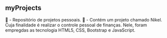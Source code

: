 ## myProjects
🌱 - Repositório de projetos pessoais.
🌱 - Contém um projeto chamado Nikel. Cuja finalidade é realizar o controle pessoal de finanças. Nele, foram empregdas as tecnologia HTML5, CSS, Bootstrap e JavaScript.
##
